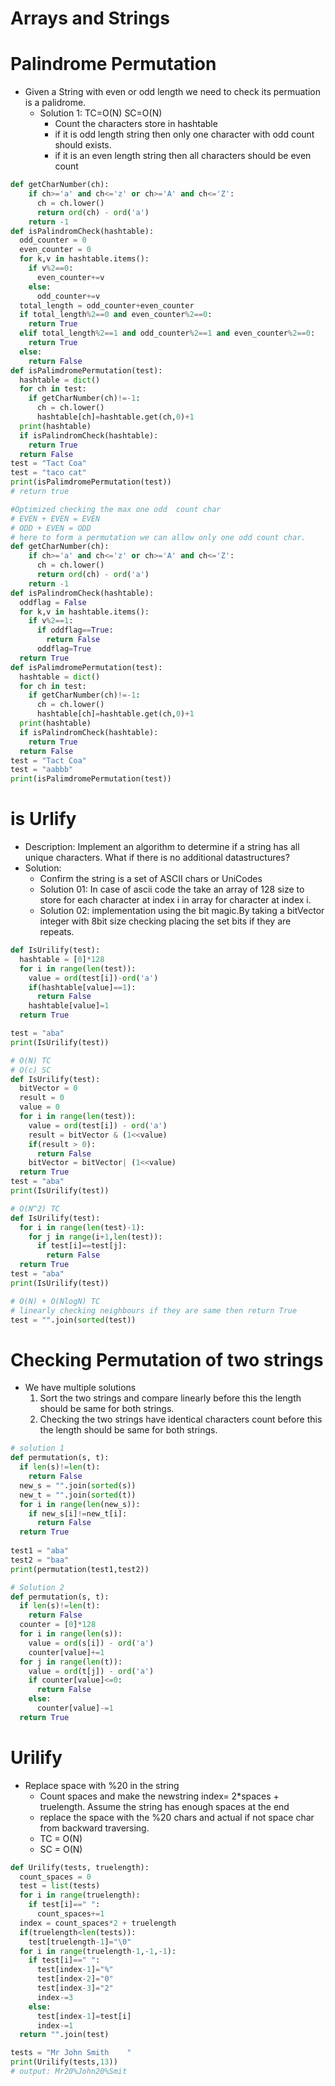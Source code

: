 # Arrays and Strings

# Palindrome Permutation 
- Given a String with even or odd length we need to check its permuation is a palidrome.
  - Solution 1: TC=O(N) SC=O(N)
     - Count the characters store in hashtable
     - if it is odd length string then only one character with odd count should exists.
     - if it is an even length string then all characters should be even count
```py
def getCharNumber(ch):
    if ch>='a' and ch<='z' or ch>='A' and ch<='Z':
      ch = ch.lower()
      return ord(ch) - ord('a')
    return -1
def isPalindromCheck(hashtable):
  odd_counter = 0
  even_counter = 0
  for k,v in hashtable.items():
    if v%2==0:
      even_counter+=v
    else:
      odd_counter+=v
  total_length = odd_counter+even_counter
  if total_length%2==0 and even_counter%2==0:
    return True
  elif total_length%2==1 and odd_counter%2==1 and even_counter%2==0:
    return True
  else:
    return False
def isPalimdromePermutation(test):
  hashtable = dict()
  for ch in test:
    if getCharNumber(ch)!=-1:
      ch = ch.lower()
      hashtable[ch]=hashtable.get(ch,0)+1
  print(hashtable)
  if isPalindromCheck(hashtable):
    return True
  return False
test = "Tact Coa"
test = "taco cat"
print(isPalimdromePermutation(test))
# return true
```

```py
#Optimized checking the max one odd  count char
# EVEN + EVEN = EVEN
# ODD + EVEN = ODD
# here to form a permutation we can allow only one odd count char.
def getCharNumber(ch):
    if ch>='a' and ch<='z' or ch>='A' and ch<='Z':
      ch = ch.lower()
      return ord(ch) - ord('a')
    return -1
def isPalindromCheck(hashtable):
  oddflag = False
  for k,v in hashtable.items():
    if v%2==1:
      if oddflag==True:
        return False
      oddflag=True
  return True
def isPalimdromePermutation(test):
  hashtable = dict()
  for ch in test:
    if getCharNumber(ch)!=-1:
      ch = ch.lower()
      hashtable[ch]=hashtable.get(ch,0)+1
  print(hashtable)
  if isPalindromCheck(hashtable):
    return True
  return False
test = "Tact Coa"
test = "aabbb"
print(isPalimdromePermutation(test))
```





# is Urlify
- Description: Implement an algorithm to determine if a string has all unique characters. What if there is no additional datastructures?
- Solution:
  - Confirm the string is a set of ASCII chars or UniCodes
  - Solution 01: In case of ascii code the take an array of 128 size to store for each character at index i in array for character at index i.
  - Solution 02: implementation using the bit magic.By taking a bitVector integer with 8bit size checking placing the set bits if they are repeats.

```py
def IsUrilify(test):
  hashtable = [0]*128
  for i in range(len(test)):
    value = ord(test[i])-ord('a')
    if(hashtable[value]==1):
      return False
    hashtable[value]=1
  return True

test = "aba"
print(IsUrilify(test))
```

```py
# O(N) TC
# O(c) SC
def IsUrilify(test):
  bitVector = 0
  result = 0
  value = 0
  for i in range(len(test)):
    value = ord(test[i]) - ord('a')
    result = bitVector & (1<<value)
    if(result > 0):
      return False
    bitVector = bitVector| (1<<value)
  return True
test = "aba"
print(IsUrilify(test))
```

```py
# O(N^2) TC
def IsUrilify(test):
  for i in range(len(test)-1):
    for j in range(i+1,len(test)):
      if test[i]==test[j]:
        return False
  return True
test = "aba"
print(IsUrilify(test))
```
```py
# O(N) + O(NlogN) TC
# linearly checking neighbours if they are same then return True
test = "".join(sorted(test))
```
# Checking Permutation of two strings
- We have multiple solutions
    1. Sort the two strings and compare linearly before this the length should be same for both strings.
    2. Checking the two strings have identical characters count before this the length should be same for both strings.
```py
# solution 1
def permutation(s, t):
  if len(s)!=len(t):
    return False
  new_s = "".join(sorted(s))
  new_t = "".join(sorted(t))
  for i in range(len(new_s)):
    if new_s[i]!=new_t[i]:
      return False
  return True
  
test1 = "aba"
test2 = "baa"
print(permutation(test1,test2))
```

```py
# Solution 2
def permutation(s, t):
  if len(s)!=len(t):
    return False
  counter = [0]*128
  for i in range(len(s)):
    value = ord(s[i]) - ord('a')
    counter[value]+=1
  for j in range(len(t)):
    value = ord(t[j]) - ord('a')
    if counter[value]<=0:
      return False
    else:
      counter[value]-=1
  return True
```

# Urilify
- Replace space with %20 in the string
  - Count spaces and make the newstring index= 2*spaces + truelength. Assume the string has enough spaces at the end
  - replace the space with the %20 chars and actual if not space char from backward traversing.
  - TC = O(N)
  - SC = O(N)

```py
def Urilify(tests, truelength):
  count_spaces = 0
  test = list(tests)
  for i in range(truelength):
    if test[i]==" ":
      count_spaces+=1
  index = count_spaces*2 + truelength
  if(truelength<len(tests)):
    test[truelength-1]="\0"
  for i in range(truelength-1,-1,-1):
    if test[i]==" ":
      test[index-1]="%"
      test[index-2]="0"
      test[index-3]="2"
      index-=3
    else:
      test[index-1]=test[i]
      index-=1
  return "".join(test)

tests = "Mr John Smith    "
print(Urilify(tests,13))
# output: Mr20%John20%Smit
```

















